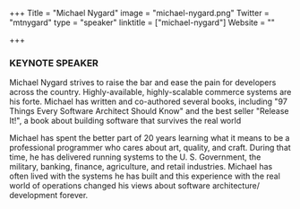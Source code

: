 +++
Title = "Michael Nygard"
image = "michael-nygard.png"
Twitter = "mtnygard"
type = "speaker"
linktitle = ["michael-nygard"]
Website = ""

+++

### <strong>KEYNOTE SPEAKER</strong>

Michael Nygard strives to raise the bar and ease the pain for developers across the country. Highly-available, highly-scalable commerce systems are his forte. Michael has written and co-authored several books, including "97 Things Every Software Architect Should Know" and the best seller "Release It!", a book about building software that survives the real world  

Michael has spent the better part of 20 years learning what it means to be a professional programmer who cares about art, quality, and craft. During that time, he has delivered running systems to the U. S. Government, the military, banking, finance, agriculture, and retail industries.  Michael has often lived with the systems he has built and this experience with the real world of operations changed his views about software architecture/ development forever.
